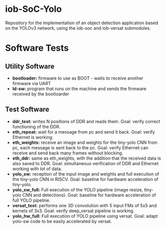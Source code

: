 # iob-SoC-Yolo

Repository for the implementation of an object detection application based on the YOLOv3 network, using the iob-soc and iob-versat submodules.

# Software Tests
## Utility Software
- **bootloader:** firmware to use as BOOT - waits to receive another firmware via UART
- **ld-sw:** program that runs on the machine and sends the firmware received by the bootloarder

## Test Software
- **ddr_test:** writes N positions of DDR and reads them. Goal: verify correct functioning of the DDR.
- **eth_repeat:** wait for a message from pc and send it back. Goal: verify Ethernet is working.
- **eth_weights:** receive an image and weights for the tiny-yolo CNN from pc, each message is sent back to the pc. Goal: verify Ethernet can receive and send back many frames without blocking.
- **eth_ddr:** same as eth_weights, with the addition that the received data is also saved to DDR. Goal: simultaneous verification of DDR and Ethernet working with lot of data.
- **yolo_sw:** reception of the input image and weights and full execution of the tiny-yolo CNN in RISCV. Goal: baseline for hardware acceleration of tiny-yolo.
- **yolo_sw_full:** Full execution of the YOLO pipeline (image resize, tiny-yolo CNN and detections). Goal: baseline for hardware acceleration of full YOLO pipeline.
- **versat_test:** performs one 3D convolution with 5 input FMs of 5x5 and kernels of 3x3. Goal: verify deep_versat pipeline is working.
- **yolo_hw_full:** Full execution of YOLO pipeline using versat. Goal: adapt yolo-sw code to be easily accelerated by versat.
